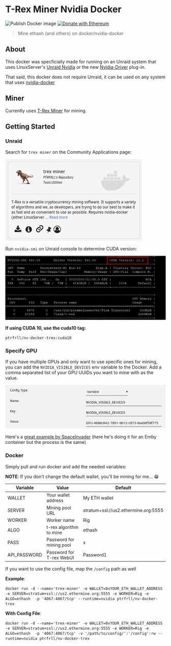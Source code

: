 # T-Rex Miner Nvidia Docker

![Publish Docker image](https://github.com/PTRFRLL/nv-docker-trex/workflows/Publish%20Docker%20image/badge.svg)
[![Donate with Ethereum](https://en.cryptobadges.io/badge/micro/0x4208E04E6cAC8f496596fbfAFdF140382275C495)](https://en.cryptobadges.io/donate/0x4208E04E6cAC8f496596fbfAFdF140382275C495)

> Mine ethash (and others) on docker/nvidia-docker

## About

This docker was specficially made for running on an Unraid system that uses LinuxServer's [Unraid Nvidia](https://forums.unraid.net/topic/77813-plugin-linuxserverio-unraid-nvidia/) or the new [Nvidia-Driver](https://forums.unraid.net/topic/98978-plugin-nvidia-driver/?tab=comments#comment-913250) plug-in.

That said, this docker does not require Unraid, it can be used on any system that uses [nvidia-docker](https://github.com/NVIDIA/nvidia-docker)

## Miner

Currently uses [T-Rex Miner](https://github.com/trexminer/T-Rex) for mining.

## Getting Started

### Unraid

Search for `trex miner` on the Community Applications page:

![community apps](examples/ca.png)

Run `nvidia-smi` on Unraid console to determine CUDA version:

![cuda version](examples/cuda.png)

**If using CUDA 10, use the cuda10 tag:**

```
ptrfrll/nv-docker-trex:cuda10
```

### Specify GPU

If you have multiple GPUs and only want to use specific ones for mining, you can add the `NVIDIA_VISIBLE_DEVICES` env variable to the Docker.
Add a comma separated list of your GPU UUIDs you want to mine with as the value.

![nvidia](examples/nvidia.png)

Here's a [great example by SpaceInvader](https://youtu.be/GOhHiFAXwOE?t=430) (here he's doing it for an Emby container but the process is the same)

### Docker

Simply pull and run docker and add the needed variables:

**NOTE**: If you don't change the default wallet, you'll be mining for me... :grin:

| Variable     | Value                    | Default                              |
| ------------ | ------------------------ | ------------------------------------ |
| WALLET       | Your wallet address      | My ETH wallet                        |
| SERVER       | Mining pool URL          | stratum+ssl://us2.ethermine.org:5555 |
| WORKER       | Worker name              | Rig                                  |
| ALGO         | t-rex algorithm to mine  | ethash                               |
| PASS         | Password for mining pool | x                                    |
| API_PASSWORD | Password for T-rex WebUI | Password1                            |

If you want to use the config file, map the `/config` path as well

**Example**:

```
docker run -d --name='trex-miner' -e WALLET=0xYOUR_ETH_WALLET_ADDRESS -e SERVER=stratum+ssl://us2.ethermine.org:5555 -e WORKER=Rig -e ALGO=ethash  -p '4067:4067/tcp' --runtime=nvidia ptrfrll/nv-docker-trex
```

**With Config File**:

```
docker run -d --name='trex-miner' -e WALLET=0xYOUR_ETH_WALLET_ADDRESS -e SERVER=stratum+ssl://us2.ethermine.org:5555 -e WORKER=Rig -e ALGO=ethash  -p '4067:4067/tcp' -v '/path/to/config/':'/config':rw --runtime=nvidia ptrfrll/nv-docker-trex
```
